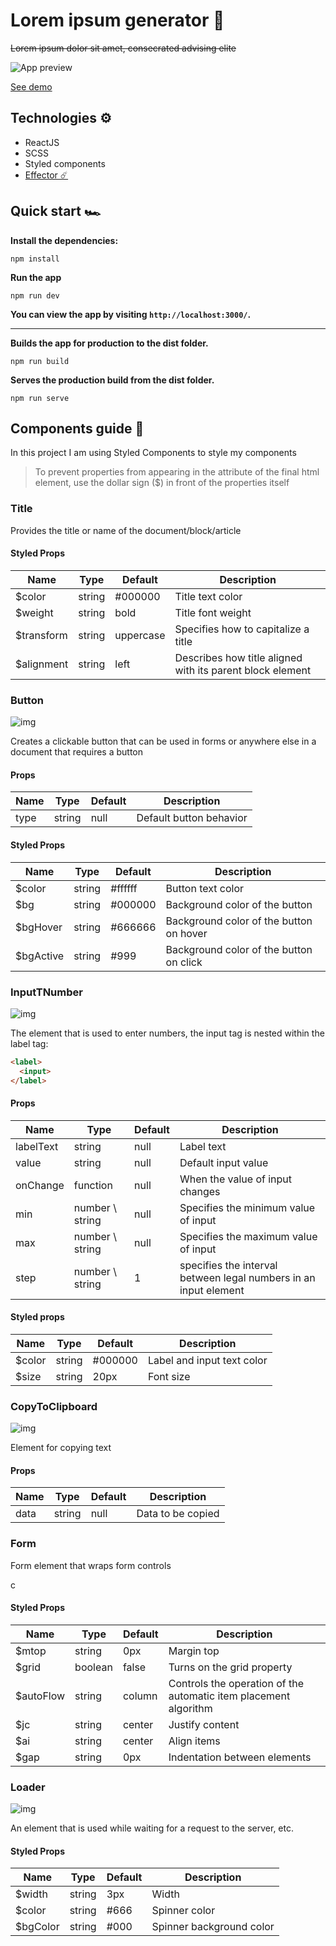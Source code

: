 # Lorem ipsum generator 🐠

~~Lorem ipsum dolor sit amet, consecrated advising elite~~

![App preview](https://i.imgur.com/keKO8hw.gif)

[See demo](https://google.com)

## Technologies ⚙️

- ReactJS
- SCSS
- Styled components
- [Effector ☄️](https://effector.dev)

## Quick start 🏎️

**Install the dependencies:**

```shell
npm install
```

**Run the app**

```shell
npm run dev
```

**You can view the app by visiting `http://localhost:3000/`.**

---

**Builds the app for production to the dist folder.**

```shell
npm run build
```

**Serves the production build from the dist folder.**

```shell
npm run serve
```

## Components guide 🔩

In this project I am using Styled Components to style my components

> To prevent properties from appearing in the attribute of the final html element, use the dollar sign ($) in front
> of the properties itself

### Title

Provides the title or name of the document/block/article

#### Styled Props

| Name       | Type   | Default   | Description                                               |
| ---------- | ------ | --------- | --------------------------------------------------------- |
| $color     | string | #000000   | Title text color                                          |
| $weight    | string | bold      | Title font weight                                         |
| $transform | string | uppercase | Specifies how to capitalize a title                       |
| $alignment | string | left      | Describes how title aligned with its parent block element |

### Button

![img](https://i.imgur.com/70exNUi.png)

Creates a clickable button that can be used in forms or anywhere else in a document that requires a button

#### Props

| Name | Type   | Default | Description             |
| ---- | ------ | ------- | ----------------------- |
| type | string | null    | Default button behavior |

#### Styled Props

| Name      | Type   | Default | Description                             |
| --------- | ------ | ------- | --------------------------------------- |
| $color    | string | #ffffff | Button text color                       |
| $bg       | string | #000000 | Background color of the button          |
| $bgHover  | string | #666666 | Background color of the button on hover |
| $bgActive | string | #999    | Background color of the button on click |

### InputTNumber

![img](https://i.imgur.com/0g8N5gl.png)

The element that is used to enter numbers, the input tag is nested within the label tag:

```html
<label>
  <input>
</label>
```

#### Props

| Name      | Type            | Default | Description                                                      |
| --------- | --------------- | ------- | ---------------------------------------------------------------- |
| labelText | string          | null    | Label text                                                       |
| value     | string          | null    | Default input value                                              |
| onChange  | function        | null    | When the value of input changes                                  |
| min       | number \ string | null    | Specifies the minimum value of input                             |
| max       | number \ string | null    | Specifies the maximum value of input                             |
| step      | number \ string | 1       | specifies the interval between legal numbers in an input element |

#### Styled props

| Name   | Type   | Default | Description                |
| ------ | ------ | ------- | -------------------------- |
| $color | string | #000000 | Label and input text color |
| $size  | string | 20px    | Font size                  |

### CopyToClipboard

![img](https://i.imgur.com/cbioem9.png)

Element for copying text

#### Props

| Name | Type   | Default | Description       |
| ---- | ------ | ------- | ----------------- |
| data | string | null    | Data to be copied |

### Form

Form element that wraps form controls

с

#### Styled Props

| Name      | Type    | Default | Description                                                      |
| --------- | ------- | ------- | ---------------------------------------------------------------- |
| $mtop     | string  | 0px     | Margin top                                                       |
| $grid     | boolean | false   | Turns on the grid property                                       |
| $autoFlow | string  | column  | Controls the operation of the automatic item placement algorithm |
| $jc       | string  | center  | Justify content                                                  |
| $ai       | string  | center  | Align items                                                      |
| $gap      | string  | 0px     | Indentation between elements                                     |

### Loader

![img](https://i.imgur.com/wxCcXU4.png)

An element that is used while waiting for a request to the server, etc.

#### Styled Props

| Name     | Type   | Default | Description              |
| -------- | ------ | ------- | ------------------------ |
| $width   | string | 3px     | Width                    |
| $color   | string | #666    | Spinner color            |
| $bgColor | string | #000    | Spinner background color |
